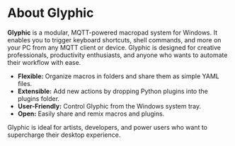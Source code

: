 # About Glyphic

**Glyphic** is a modular, MQTT-powered macropad system for Windows. It enables you to trigger keyboard shortcuts, shell commands, and more on your PC from any MQTT client or device. Glyphic is designed for creative professionals, productivity enthusiasts, and anyone who wants to automate their workflow with ease.

- **Flexible:** Organize macros in folders and share them as simple YAML files.
- **Extensible:** Add new actions by dropping Python plugins into the plugins folder.
- **User-Friendly:** Control Glyphic from the Windows system tray.
- **Open:** Easily share and remix macros and plugins.

Glyphic is ideal for artists, developers, and power users who want to supercharge their desktop experience.